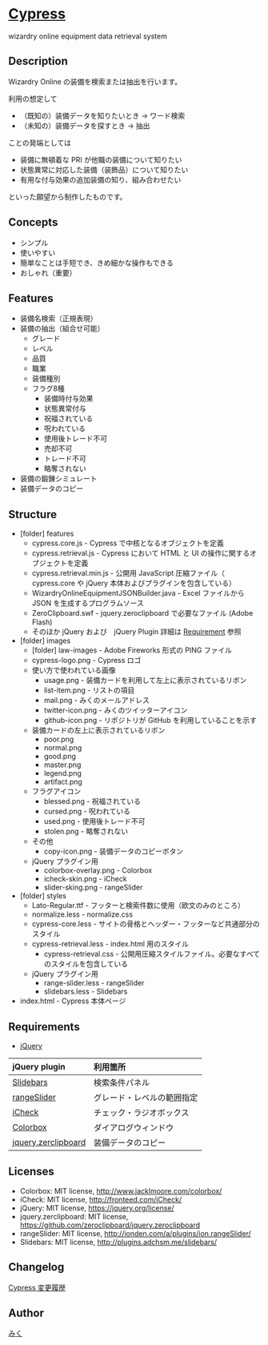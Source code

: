 # [Cypress](https://miramiku.github.io/Cypress/)
wizardry online equipment data retrieval system

## Description
Wizardry Online の装備を検索または抽出を行います。

利用の想定して
* （既知の）装備データを知りたいとき → ワード検索
* （未知の）装備データを探すとき → 抽出

ことの発端としては
* 装備に無頓着な PRI が他職の装備について知りたい
* 状態異常に対応した装備（装飾品）について知りたい
* 有用な付与効果の追加装備の知り、組み合わせたい

といった願望から制作したものです。

## Concepts
* シンプル
* 使いやすい
* 簡単なことは手短でき、きめ細かな操作もできる
* おしゃれ（重要）

## Features
* 装備名検索（正規表現）
* 装備の抽出（組合せ可能）
	* グレード
	* レベル
	* 品質
	* 職業
	* 装備種別
	* フラグ8種
		* 装備時付与効果
		* 状態異常付与
		* 祝福されている
		* 呪われている
		* 使用後トレード不可
		* 売却不可
		* トレード不可
		* 略奪されない
* 装備の鍛錬シミュレート
* 装備データのコピー

## Structure
* [folder] features
	* cypress.core.js - Cypress で中核となるオブジェクトを定義
	* cypress.retrieval.js - Cypress において HTML と UI の操作に関するオブジェクトを定義
	* cypress.retrieval.min.js - 公開用 JavaScript 圧縮ファイル（ cypress.core や jQuery 本体およびプラグインを包含している）
	* WizardryOnlineEquipmentJSONBuilder.java - Excel ファイルから JSON を生成するプログラムソース
	* ZeroClipboard.swf - jquery.zeroclipboard で必要なファイル (Adobe Flash)
	* そのほか jQuery および　jQuery Plugin 詳細は [Requirement](#Requirement) 参照
* [folder] images
	* [folder] law-images - Adobe Fireworks 形式の PING ファイル
	* cypress-logo.png - Cypress ロゴ
	* 使い方で使われている画像
		* usage.png - 装備カードを利用して左上に表示されているリボン
		* list-item.png - リストの項目
		* mail.png - みくのメールアドレス
		* twitter-icon.png - みくのツイッターアイコン
		* github-icon.png - リポジトリが GitHub を利用していることを示す
	* 装備カードの左上に表示されているリボン
		* poor.png
		* normal.png
		* good.png
		* master.png
		* legend.png
		* artifact.png
	* フラグアイコン
		* blessed.png - 祝福されている
		* cursed.png - 呪われている
		* used.png - 使用後トレード不可
		* stolen.png - 略奪されない
	* その他
		* copy-icon.png - 装備データのコピーボタン
	* jQuery プラグイン用
		* colorbox-overlay.png - Colorbox
		* icheck-skin.png - iCheck
		* slider-sking.png - rangeSlider
* [folder] styles
	* Lato-Regular.ttf - フッターと検索件数に使用（欧文のみのところ）
	* normalize.less - normalize.css
	* cypress-core.less - サイトの骨格とヘッダー・フッターなど共通部分のスタイル
	* cypress-retrieval.less - index.html 用のスタイル
		* cypress-retrieval.css - 公開用圧縮スタイルファイル。必要なすべてのスタイルを包含している
	* jQuery プラグイン用
		* range-slider.less - rangeSlider
		* slidebars.less - Slidebars
* index.html - Cypress 本体ページ

## Requirements
* [jQuery](https://jquery.com/)

| jQuery plugin | 利用箇所 |
| :-- | :-- |
| [Slidebars](http://plugins.adchsm.me/slidebars/)                             | 検索条件パネル           |
| [rangeSlider](http://ionden.com/a/plugins/ion.rangeSlider/)                  | グレード・レベルの範囲指定 |
| [iCheck](http://fronteed.com/iCheck/)                                        | チェック・ラジオボックス   |
| [Colorbox](http://www.jacklmoore.com/colorbox/)                              | ダイアログウィンドウ      |
| [jquery.zerclipboard](https://github.com/zeroclipboard/jquery.zeroclipboard) | 装備データのコピー        |

## Licenses

* Colorbox: MIT license, http://www.jacklmoore.com/colorbox/
* iCheck: MIT license, http://fronteed.com/iCheck/
* jQuery: MIT license, https://jquery.org/license/
* jquery.zerclipboard: MIT license, https://github.com/zeroclipboard/jquery.zeroclipboard
* rangeSlider: MIT license, http://ionden.com/a/plugins/ion.rangeSlider/
* Slidebars: MIT license, http://plugins.adchsm.me/slidebars/

## Changelog
[Cypress 変更履歴](https://miramiku.github.io/post/wizon/cypress/change-log/)

## Author
[みく](https://github.com/miramiku)
